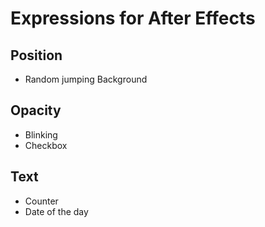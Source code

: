 # Expressions for After Effects

## Position
- Random jumping Background

## Opacity
- Blinking
- Checkbox

## Text
- Counter
- Date of the day